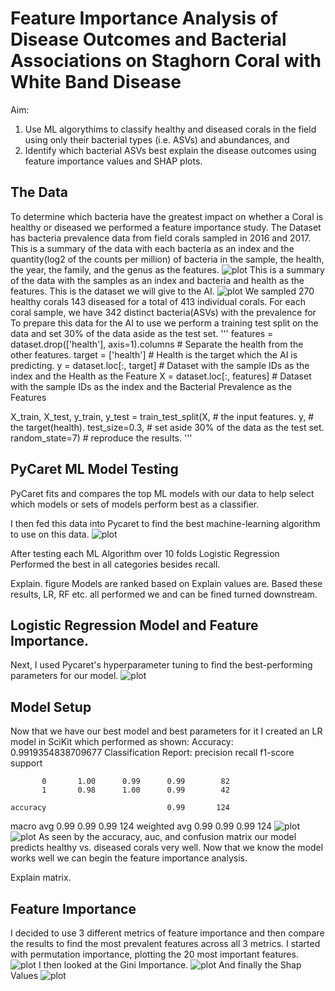 # Feature Importance Analysis of Disease Outcomes and Bacterial Associations on Staghorn Coral with White Band Disease

Aim: 
1. Use ML algorythims to classify healthy and diseased corals in the field using only their bacterial types (i.e. ASVs) and abundances, and
2. Identify which bacterial ASVs best explain the disease outcomes using feature importance values and SHAP plots.

## The Data
To determine which bacteria have the greatest impact on whether a Coral is healthy or diseased we performed a feature importance study.
The Dataset has bacteria prevalence data from field corals sampled in 2016 and 2017.
This is a summary of the data with each bacteria as an index and the quantity(log2 of the counts per million) of bacteria in the sample, the health, the year, the family, and the genus as the features.
![plot](/NewData/BacteriaDFSummary.png)
This is a summary of the data with the samples as an index and bacteria and health as the features. This is the dataset we will give to the AI.
![plot](/NewData/SampleDFSummary.png)
We sampled 270 healthy corals 143 diseased for a total of 413 individual corals. For each coral sample, we have 342 distinct bacteria(ASVs) with the prevalence for  
To prepare this data for the AI to use we perform a training test split on the data and set 30% of the data aside as the test set.
'''
features = dataset.drop(['health'], axis=1).columns  # Separate the health from the other features.
target = ['health']  # Health is the target which the AI is predicting.
y = dataset.loc[:, target]  # Dataset with the sample IDs as the index and the Health as the Feature
X = dataset.loc[:, features]  # Dataset with the sample IDs as the index and the Bacterial Prevalence as the Features


X_train, X_test, y_train, y_test = train_test_split(X,               # the input features.
                                                    y,               # the target(health).
                                                    test_size=0.3,   # set aside 30% of the data as the test set.
                                                    random_state=7)  # reproduce the results.
'''

## PyCaret ML Model Testing

PyCaret fits and compares the top ML models with our data to help select which models or sets of models perform best as a classifier.

I then fed this data into Pycaret to find the best machine-learning algorithm to use on this data.
![plot](/NewData/PycaretBM.png)

After testing each ML Algorithm over 10 folds Logistic Regression Performed the best in all categories besides recall.

Explain. figure Models are ranked based on 
Explain values are.
Based these results, LR, RF etc. all performed we and can be fined turned downstream. 

## Logistic Regression Model and Feature Importance.

Next, I used Pycaret's hyperparameter tuning to find the best-performing parameters for our model.
![plot](/NewData/LR_Tune.png)

## Model Setup
Now that we have our best model and best parameters for it I created an LR model in SciKit which performed as shown:
Accuracy: 0.9919354838709677
Classification Report:
              precision    recall  f1-score   support

           0       1.00      0.99      0.99        82
           1       0.98      1.00      0.99        42

    accuracy                           0.99       124
   macro avg       0.99      0.99      0.99       124
weighted avg       0.99      0.99      0.99       124
![plot](/NewData/LR_AUC.png)
![plot](/NewData/LRConMat.png)
As seen by the accuracy, auc, and confusion matrix our model predicts healthy vs. diseased corals very well.
Now that we know the model works well we can begin the feature importance analysis.

Explain matrix. 

## Feature Importance
I decided to use 3 different metrics of feature importance and then compare the results to find the most prevalent features across all 3 metrics.
I started with permutation importance, plotting the 20 most important features.
![plot](/NewData/LR_T20P_IMP.png)
I then looked at the Gini Importance.
![plot](/NewData/LR_T20G_IMP.png)
And finally the Shap Values
![plot](/NewData/LR_T20S_IMP.png)

